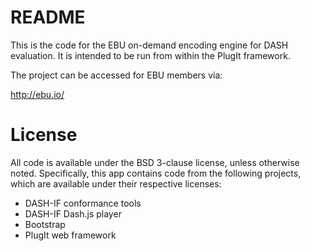 # README

This is the code for the EBU on-demand encoding engine for DASH evaluation. It is intended to be run from
within the PlugIt framework.

The project can be accessed for EBU members via:

http://ebu.io/

# License

All code is available under the BSD 3-clause license, unless otherwise noted. Specifically, this app contains code from the following projects, which are available under their respective licenses:

* DASH-IF conformance tools
* DASH-IF Dash.js player
* Bootstrap
* PlugIt web framework